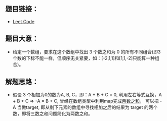 ## 题目链接：
- [Leet Code](https://leetcode.com/problems/3sum)

## 题目大意：
- 给定一个数组，要求在这个数组中找出 3 个数之和为 0 的所有不同组合(即3个数的下标不能一样，但顺序无关紧要，如：[-2,1,1]和[1,1,-2]只能算一种组合)。

## 解题思路：
- 假设 3 个相加为0的数为A, B, C，即：A + B + C = 0, 利用左右等式互换，A + B + C => -A = B + C, 曾经在数组类型中利用map完成[两数之和](https://leetcode.com/problems/two-sum)，
  可以把 -A 当做target, 即从剩下元素的数组中寻找相加之后的结果为 target 的两个数，即将三数之和问题简化为两数之和。
